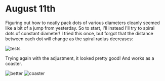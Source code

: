 # August 11th
Figuring out how to neatly pack dots of various diameters cleanly seemed like a bit of a jump from yesterday. So to start, I'll instead I'll try to spiral dots of constant diameter! I tried this once, but forgot that the distance between each dot will change as the spiral radius decreases:

![tests](./assets/worse.png)

Trying again with the adjustment, it looked pretty good! And works as a coaster.


![better](./assets/better.png)
![coaster](./assets/coaster.png)
